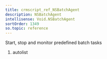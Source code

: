 ```yaml
---
title: crmscript_ref_NSBatchAgent
description: NSBatchAgent
intellisense: Void.NSBatchAgent
sortOrder: 1349
so.topic: reference
---
```



Start, stop and monitor predefined batch tasks




1. autolist

